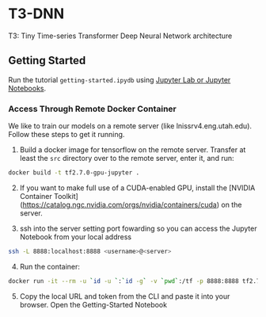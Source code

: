 # T3-DNN

T3: Tiny Time-series Transformer Deep Neural Network architecture

## Getting Started

Run the tutorial `getting-started.ipydb` using [Jupyter Lab or Jupyter Notebooks](https://jupyter.org/).

### Access Through Remote Docker Container

We like to train our models on a remote server (like lnissrv4.eng.utah.edu). Follow these steps to get it running.

1. Build a docker image for tensorflow on the remote server. Transfer at least the `src` directory over to the remote server, enter it, and run:

```bash
docker build -t tf2.7.0-gpu-jupyter .
```

2. If you want to make full use of a CUDA-enabled GPU, install the [NVIDIA Container Toolkit] (https://catalog.ngc.nvidia.com/orgs/nvidia/containers/cuda) on the server.

3. ssh into the server setting port fowarding so you can access the Jupyter Notebook from your local address

```bash
ssh -L 8888:localhost:8888 <username>@<server>
```

4. Run the container:

```bash
docker run -it --rm -u `id -u `:`id -g` -v `pwd`:/tf -p 8888:8888 tf2.7.0-gpu-jupyter:latest
```

5. Copy the local URL and token from the CLI and paste it into your browser. Open the Getting-Started Notebook
